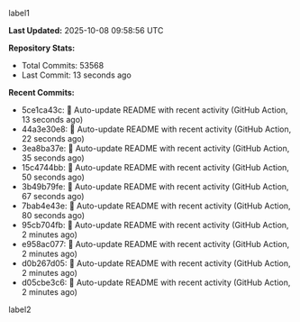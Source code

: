 
label1 
<!-- ACTIVITY_START -->
**Last Updated:** 2025-10-08 09:58:56 UTC

**Repository Stats:**
- Total Commits: 53568
- Last Commit: 13 seconds ago

**Recent Commits:**
- 5ce1ca43c: 🤖 Auto-update README with recent activity (GitHub Action, 13 seconds ago)
- 44a3e30e8: 🤖 Auto-update README with recent activity (GitHub Action, 22 seconds ago)
- 3ea8ba37e: 🤖 Auto-update README with recent activity (GitHub Action, 35 seconds ago)
- 15c4744bb: 🤖 Auto-update README with recent activity (GitHub Action, 50 seconds ago)
- 3b49b79fe: 🤖 Auto-update README with recent activity (GitHub Action, 67 seconds ago)
- 7bab4e43e: 🤖 Auto-update README with recent activity (GitHub Action, 80 seconds ago)
- 95cb704fb: 🤖 Auto-update README with recent activity (GitHub Action, 2 minutes ago)
- e958ac077: 🤖 Auto-update README with recent activity (GitHub Action, 2 minutes ago)
- d0b267d05: 🤖 Auto-update README with recent activity (GitHub Action, 2 minutes ago)
- d05cbe3c6: 🤖 Auto-update README with recent activity (GitHub Action, 2 minutes ago)
<!-- ACTIVITY_END -->

label2
